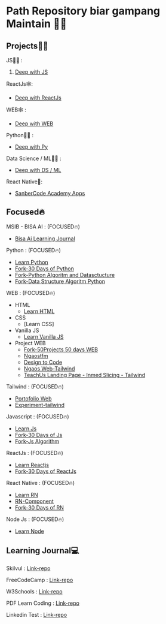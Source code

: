 # Path Repository biar gampang Maintain 👨‍💻

## Projects🐱‍💻

JS👨‍🏫 :

1. [Deep with JS](https://github.com/ariefhk/Deep-with-Js)

ReactJs🕸:

- [Deep with ReactJs](https://github.com/ariefhk/Deep-with-ReactJs)

WEB🕸 :

- [Deep with WEB](https://github.com/ariefhk/Deep-with-WEB)

Python👨‍🏫 :

- [Deep with Py](https://github.com/ariefhk/Deep-with-Py)

Data Science / ML👨‍🏫 :

- [Deep with DS / ML](https://github.com/ariefhk/Deep-with-DS_Ml)

React Native📱:

- [SanberCode Academy Apps](https://github.com/ariefhk/sanber-code-academy)

## Focused🔥

MSIB - BISA AI : (FOCUSED🔥)

- [Bisa Ai Learning Journal](https://github.com/ariefhk/Bisa-Ai-Learning-Journal)

Python : (FOCUSED🔥)

- [Learn Python](https://github.com/ariefhk/Learn-Python)
- [Fork-30 Days of Python](https://github.com/ariefhk/30-Days-Of-Python)
- [Fork-Python Algoritm and Datasctucture](https://github.com/ariefhk/Python-Algoritm-and-Datasctructure)
- [Fork-Data Structure Algoritm Python](https://github.com/ariefhk/data-structures-algorithms-python)

WEB : (FOCUSED🔥)

- HTML
  - [Learn HTML](https://github.com/ariefhk/Learn-WEB)
- CSS
  - [Learn CSS]
- Vanilla JS
  - [Learn Vanilla JS](https://github.com/ariefhk/Learn-JavaScript)
- Project WEB
  - [Fork-50Projects 50 days WEB](https://github.com/ariefhk/50projects50daysWEB)
  - [Ngaostfm](https://github.com/ariefhk/ngaostfm-web)
  - [Design to Code](https://github.com/ariefhk/design-to-code)
  - [Ngaos Web-Tailwind](https://github.com/ariefhk/tailwind-ngaos)
  - [TeachUs Landing Page - Inmed Slicing - Tailwind](https://github.com/ariefhk/teachUs-landing-page)

Tailwind : (FOCUSED🔥)

- [Portofolio Web](https://github.com/ariefhk/portfolio-tailwindcss)
- [Experiment-tailwind](https://github.com/ariefhk/tailwindcss-experiment)

Javascript : (FOCUSED🔥)

- [Learn Js](https://github.com/ariefhk/Javascript)
- [Fork-30 Days of Js](https://github.com/ariefhk/30-Days-Of-JavaScript)
- [Fork-Js Algorithm](https://github.com/ariefhk/javascript-algorithms)

ReactJs : (FOCUSED🔥)

- [Learn Reactjs](https://github.com/ariefhk/Learn-ReactJs)
- [Fork-30 Days of ReactJs](https://github.com/ariefhk/30-Days-Of-ReactJs)

React Native : (FOCUSED🔥)

- [Learn RN](https://github.com/ariefhk/Learn-RN)
- [RN-Component](https://github.com/ariefhk/RN-Component)
- [Fork-30 Days of RN](https://github.com/ariefhk/30-days-of-react-native)

Node Js : (FOCUSED🔥)

- [Learn Node](https://github.com/ariefhk/Learn-node)

## Learning Journal💻

Skilvul : [Link-repo](https://github.com/ariefhk/Skilvul-learning-journal)

FreeCodeCamp : [Link-repo](https://github.com/ariefhk/FreeCodeCamp)

W3Schools : [Link-repo](https://github.com/ariefhk/W3School-Learn)

PDF Learn Coding : [Link-repo](https://github.com/ariefhk/PDF-Learn-About-Coding)

Linkedin Test : [Link-repo](https://github.com/ariefhk/linkedin-skill-assessments-quizzes)
